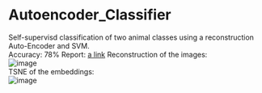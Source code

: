 # Autoencoder_Classifier
Self-supervisd classification of two animal classes using a reconstruction Auto-Encoder and SVM.<br>
Accuracy: 78%
Report: [a link](https://github.com/MohamadHawshar/Autoencoder_Classifier/blob/main/Rapport%20tp3.pdf)
Reconstruction of the images: <br>
![image](https://user-images.githubusercontent.com/60289580/213763467-77c73219-8967-441d-ad49-80a6d8445d64.png)
<br>
TSNE of the embeddings:<br>
![image](https://user-images.githubusercontent.com/60289580/213763750-99d31aa0-bcec-4cc5-ace7-b54ce9e79961.png)
